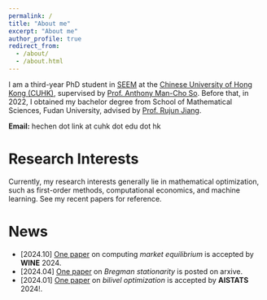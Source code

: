 ```yaml
---
permalink: /
title: "About me"
excerpt: "About me"
author_profile: true
redirect_from: 
  - /about/
  - /about.html
---
```


I am a third-year PhD student in [SEEM](https://www.se.cuhk.edu.hk/) at the [Chinese University of Hong Kong (CUHK)](https://www.cuhk.edu.hk/english/index.html), supervised by [Prof. Anthony Man-Cho So](https://www1.se.cuhk.edu.hk/~manchoso/). Before that, in 2022, I obtained my bachelor degree from School of Mathematical Sciences, Fudan University, advised by [Prof. Rujun Jiang](https://rjjiang.github.io/).

**Email:** hechen dot link at cuhk dot edu dot hk


# Research Interests 

Currently, my research interests generally lie in mathematical optimization, such as first-order methods, computational economics, and machine learning. See my recent papers for reference.


# News
- [2024.10] [One paper](https://wine2024.org/#accepted-papers) on computing *market equilibrium* is accepted by **WINE** 2024.
- [2024.04] [One paper](https://arxiv.org/abs/2404.08073) on *Bregman stationarity* is posted on arxive.
- [2024.01] [One paper](https://proceedings.mlr.press/v238/chen24a.html) on *bilivel optimization* is accepted by **AISTATS** 2024!.
